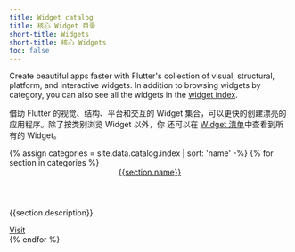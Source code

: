 ```yaml
---
title: Widget catalog
title: 核心 Widget 目录
short-title: Widgets
short-title: 核心 Widgets
toc: false
---
```


Create beautiful apps faster with Flutter's collection of visual, structural,
platform, and interactive widgets. In addition to browsing widgets by category,
you can also see all the widgets in the [widget index](/docs/reference/widgets).

借助 Flutter 的视觉、结构、平台和交互的 Widget 集合，可以更快的创建漂亮的应用程序。除了按类别浏览 Widget 以外，你
还可以在 [Widget 清单](/docs/reference/widgets)中查看到所有的 Widget。

<div class="card-deck card-deck--responsive">
{% assign categories = site.data.catalog.index | sort: 'name' -%}
{% for section in categories %}
    <div class="card">
        <div class="card-body">
            <a href="{{page.url}}{{section.id}}"><header class="card-title">{{section.name}}</header></a>
            <p class="card-text">{{section.description}}</p>
        </div>
        <div class="card-footer card-footer--transparent">
            <a href="{{page.url}}{{section.id}}">Visit</a>
        </div>
    </div>
{% endfor %}
</div>
